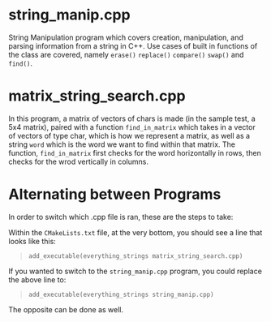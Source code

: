 # string_manip.cpp
String Manipulation program which covers creation, manipulation, and parsing information from a string in C++. Use cases of built in functions of the <string> class are covered, namely `erase()` `replace()` `compare()` `swap()` and `find()`.

# matrix_string_search.cpp
In this program, a matrix of vectors of chars is made (in the sample test, a 5x4 matrix), paired with a function `find_in_matrix` which takes in a vector of vectors of type char, which is how we represent a matrix, as well as a string `word` which is the word we want to find within that matrix. The function, `find_in_matrix` first checks for the word horizontally in rows, then checks for the wrod vertically in columns.

# Alternating between Programs
In order to switch which .cpp file is ran, these are the steps to take:

Within the `CMakeLists.txt` file, at the very bottom, you should see a line that looks like this:
> `add_executable(everything_strings matrix_string_search.cpp)`

If you wanted to switch to the `string_manip.cpp` program, you could replace the above line to:
> `add_executable(everything_strings string_manip.cpp)`

The opposite can be done as well.
